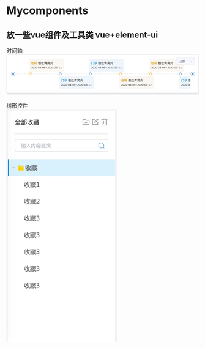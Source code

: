 # Mycomponents
## 放一些vue组件及工具类 vue+element-ui

时间轴  
![](imgs/TimeLine.png)

树形控件  
![](imgs/treeMenu.png)
